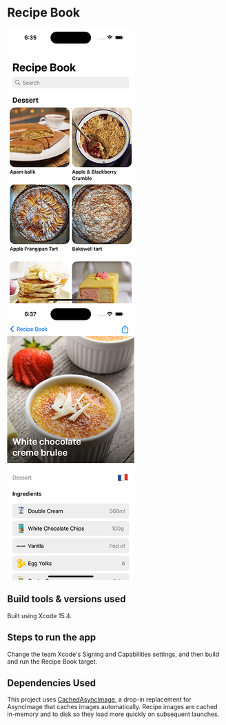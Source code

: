 #  Recipe Book

![screenshot 1](screenshot-1.png)
![screenshot 2](screenshot-2.png)

## Build tools & versions used

Built using Xcode 15.4.

## Steps to run the app

Change the team Xcode's Signing and Capabilities settings, and then build and run the Recipe Book target.

## Dependencies Used

This project uses [CachedAsyncImage](https://github.com/lorenzofiamingo/swiftui-cached-async-image), a drop-in replacement for AsyncImage that caches images automatically. Recipe images are cached in-memory and to disk so they load more quickly on subsequent launches.
